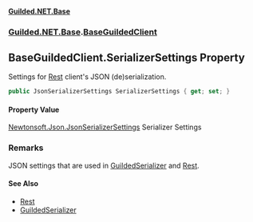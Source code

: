 
#### [Guilded.NET.Base](Guilded_NET_Base 'Guilded_NET_Base')
### [Guilded.NET.Base](Guilded_NET_Base#Guilded_NET_Base 'Guilded.NET.Base').[BaseGuildedClient](BaseGuildedClient 'Guilded.NET.Base.BaseGuildedClient')
## BaseGuildedClient.SerializerSettings Property
Settings for [Rest](BaseGuildedClient_Rest 'Guilded.NET.Base.BaseGuildedClient.Rest') client's JSON (de)serialization.  
```csharp
public JsonSerializerSettings SerializerSettings { get; set; }
```

#### Property Value
[Newtonsoft.Json.JsonSerializerSettings](https://docs.microsoft.com/en-us/dotnet/api/Newtonsoft.Json.JsonSerializerSettings 'Newtonsoft.Json.JsonSerializerSettings')
Serializer Settings
### Remarks
JSON settings that are used in [GuildedSerializer](BaseGuildedClient_GuildedSerializer 'Guilded.NET.Base.BaseGuildedClient.GuildedSerializer') and [Rest](BaseGuildedClient_Rest 'Guilded.NET.Base.BaseGuildedClient.Rest').

#### See Also
- [Rest](BaseGuildedClient_Rest 'Guilded.NET.Base.BaseGuildedClient.Rest')
- [GuildedSerializer](BaseGuildedClient_GuildedSerializer 'Guilded.NET.Base.BaseGuildedClient.GuildedSerializer')
